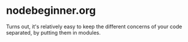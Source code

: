 # nodebeginner.org

Turns out, it's relatively easy to keep the different concerns of your code separated, by putting them in modules.
